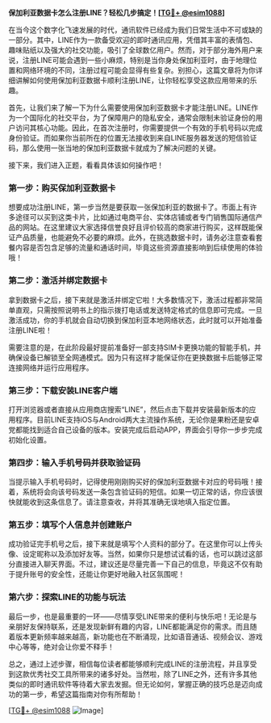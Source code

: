 **保加利亚数据卡怎么注册LINE？轻松几步搞定！[[TG💪+ @esim1088](https://t.me/s/esim1088)]**

在当今这个数字化飞速发展的时代，通讯软件已经成为我们日常生活中不可或缺的一部分。其中，LINE作为一款备受欢迎的即时通讯应用，凭借其丰富的表情包、趣味贴纸以及强大的社交功能，吸引了全球数亿用户。然而，对于部分海外用户来说，注册LINE可能会遇到一些小麻烦，特别是当你身处保加利亚时，由于地理位置和网络环境的不同，注册过程可能会显得有些复杂。别担心，这篇文章将为你详细讲解如何使用保加利亚数据卡顺利注册LINE，让你轻松享受这款应用带来的乐趣。

首先，让我们来了解一下为什么需要使用保加利亚数据卡才能注册LINE。LINE作为一个国际化的社交平台，为了保障用户的隐私安全，通常会限制未验证身份的用户访问其核心功能。因此，在首次注册时，你需要提供一个有效的手机号码以完成身份验证。而如果你当前所在的位置无法接收到来自LINE服务器发送的短信验证码，那么使用一张当地的保加利亚数据卡就成为了解决问题的关键。

接下来，我们进入正题，看看具体该如何操作吧！

### 第一步：购买保加利亚数据卡

想要成功注册LINE，第一步当然是要获取一张保加利亚的数据卡了。市面上有许多途径可以买到这类卡片，比如通过电商平台、实体店铺或者专门销售国际通信产品的网站。在这里建议大家选择信誉良好且评价较高的商家进行购买，这样既能保证产品质量，也能避免不必要的麻烦。此外，在挑选数据卡时，请务必注意查看套餐内容是否包含足够的流量和通话时间，毕竟这些资源直接影响到后续使用的体验哦！

### 第二步：激活并绑定数据卡

拿到数据卡之后，接下来就是激活并绑定它啦！大多数情况下，激活过程都非常简单直观，只需按照说明书上的指示拨打电话或发送特定格式的信息即可完成。一旦激活成功，你的手机就会自动切换到保加利亚本地网络状态，此时就可以开始准备注册LINE啦！

需要注意的是，在此阶段最好提前准备好一部支持SIM卡更换功能的智能手机，并确保设备已解锁至全网通模式。因为只有这样才能保证你在更换数据卡后能够正常连接网络并运行应用程序。

### 第三步：下载安装LINE客户端

打开浏览器或者直接从应用商店搜索“LINE”，然后点击下载并安装最新版本的应用程序。目前LINE支持iOS与Android两大主流操作系统，无论你是果粉还是安卓党都能找到适合自己设备的版本。安装完成后启动APP，界面会引导你一步步完成初始化设置。

### 第四步：输入手机号码并获取验证码

当提示输入手机号码时，记得使用刚刚购买好的保加利亚数据卡对应的号码哦！接着，系统将会向该号码发送一条包含验证码的短信。如果一切正常的话，你应该很快就能收到这条信息了。请注意查收，并将其准确无误地填入指定位置。

### 第五步：填写个人信息并创建账户

成功验证完手机号之后，接下来就是填写个人资料的部分了。在这里你可以上传头像、设定昵称以及添加好友等。当然，如果你只是想试试看的话，也可以跳过这部分直接进入聊天界面。不过，建议还是尽量完善一下自己的信息，毕竟这不仅有助于提升账号的安全性，还能让你更好地融入社区氛围呢！

### 第六步：探索LINE的功能与玩法

最后一步，也是最重要的一环——尽情享受LINE带来的便利与快乐吧！无论是与亲朋好友保持联系，还是发现新鲜有趣的内容，LINE都能满足你的需求。而且随着版本更新频率越来越高，新功能也在不断涌现，比如语音通话、视频会议、游戏中心等等，绝对会让你爱不释手！

总之，通过上述步骤，相信每位读者都能够顺利完成LINE的注册流程，并且享受到这款优秀社交工具所带来的诸多好处。当然啦，除了LINE之外，还有许多其他类似的即时通讯软件等待着大家去发掘。但无论如何，掌握正确的技巧总是迈向成功的第一步，希望这篇指南对你有所帮助！

[[TG💪+ @esim1088](https://t.me/s/esim1088) ![Image](https://i.postimg.cc/4NQfJmqS/Snipaste-2025-05-13-00-14-12.png)]